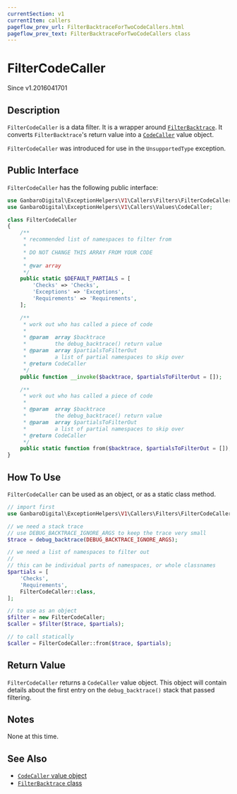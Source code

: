 ```yaml
---
currentSection: v1
currentItem: callers
pageflow_prev_url: FilterBacktraceForTwoCodeCallers.html
pageflow_prev_text: FilterBacktraceForTwoCodeCallers class
---
```


# FilterCodeCaller

<div class="callout info" markdown="1">
Since v1.2016041701
</div>

## Description

`FilterCodeCaller` is a data filter. It is a wrapper around [`FilterBacktrace`](FilterBacktrace.html). It converts `FilterBacktrace`'s return value into a [`CodeCaller`](CodeCaller.html) value object.

`FilterCodeCaller` was introduced for use in the `UnsupportedType` exception.

## Public Interface

`FilterCodeCaller` has the following public interface:

```php
use GanbaroDigital\ExceptionHelpers\V1\Callers\Filters\FilterCodeCaller;
use GanbaroDigital\ExceptionHelpers\V1\Callers\Values\CodeCaller;

class FilterCodeCaller
{
    /**
     * recommended list of namespaces to filter from
     *
     * DO NOT CHANGE THIS ARRAY FROM YOUR CODE
     *
     * @var array
     */
    public static $DEFAULT_PARTIALS = [
        'Checks' => 'Checks',
        'Exceptions' => 'Exceptions',
        'Requirements' => 'Requirements',
    ];

    /**
     * work out who has called a piece of code
     *
     * @param  array $backtrace
     *         the debug_backtrace() return value
     * @param  array $partialsToFilterOut
     *         a list of partial namespaces to skip over
     * @return CodeCaller
     */
    public function __invoke($backtrace, $partialsToFilterOut = []);

    /**
     * work out who has called a piece of code
     *
     * @param  array $backtrace
     *         the debug_backtrace() return value
     * @param  array $partialsToFilterOut
     *         a list of partial namespaces to skip over
     * @return CodeCaller
     */
    public static function from($backtrace, $partialsToFilterOut = []);
}

```

## How To Use

`FilterCodeCaller` can be used as an object, or as a static class method.

```php
// import first
use GanbaroDigital\ExceptionHelpers\V1\Callers\Filters\FilterCodeCaller;

// we need a stack trace
// use DEBUG_BACKTRACE_IGNORE_ARGS to keep the trace very small
$trace = debug_backtrace(DEBUG_BACKTRACE_IGNORE_ARGS);

// we need a list of namespaces to filter out
//
// this can be individual parts of namespaces, or whole classnames
$partials = [
    'Checks',
    'Requirements',
    FilterCodeCaller::class,
];

// to use as an object
$filter = new FilterCodeCaller;
$caller = $filter($trace, $partials);

// to call statically
$caller = FilterCodeCaller::from($trace, $partials);
```

## Return Value

`FilterCodeCaller` returns a `CodeCaller` value object. This object will contain details about the first entry on the `debug_backtrace()` stack that passed filtering.

## Notes

None at this time.

## See Also

* [`CodeCaller` value object](CodeCaller.html)
* [`FilterBacktrace` class](FilterBacktrace.html)
